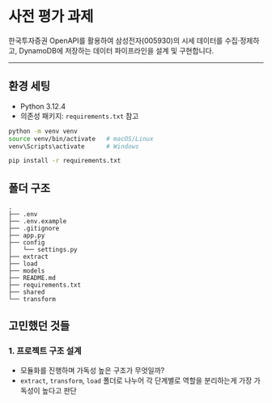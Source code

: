 # 사전 평가 과제
한국투자증권 OpenAPI를 활용하여 삼성전자(005930)의 시세 데이터를 수집·정제하고, DynamoDB에 저장하는 데이터 파이프라인을 설계 및 구현합니다.

---
## 환경 세팅
- Python 3.12.4
- 의존성 패키지: `requirements.txt` 참고

```bash
python -m venv venv
source venv/bin/activate   # macOS/Linux
venv\Scripts\activate      # Windows

pip install -r requirements.txt
```

## 폴더 구조
```
.
├── .env
├── .env.example
├── .gitignore
├── app.py
├── config
│   └── settings.py
├── extract
├── load
├── models
├── README.md
├── requirements.txt
├── shared
└── transform
```

## 고민했던 것들

### 1. 프로젝트 구조 설계
- 모듈화를 진행하며 가독성 높은 구조가 무엇일까?
- `extract`, `transform`, `load` 폴더로 나누어 각 단계별로 역할을 분리하는게 가장 가독성이 높다고 판단